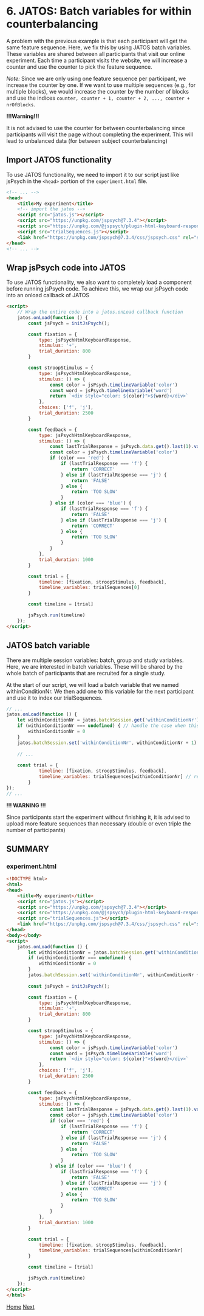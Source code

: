 # 6. JATOS: Batch variables for **within** counterbalancing

A problem with the previous example is that each participant will get the same feature sequence.
Here, we fix this by using JATOS batch variables. These variables are shared between all
participants that visit our online experiment. Each time a participant visits the website, we will
increase a counter and use the counter to pick the feature sequence.

*Note:*
Since we are only using one feature sequence per participant, we increase the counter by one. If we
want to use multiple sequences (e.g., for multiple blocks), we would increase the counter by the
number of blocks and use the indices `counter, counter + 1, counter + 2, ..., counter + nrOfBlocks`.

**!!!Warning!!!**

It is not advised to use the counter for between counterbalancing since participants will visit the
page without completing the experiment. This will lead to unbalanced data (for between subject
counterbalancing)

## Import JATOS functionality

To use JATOS functionality, we need to import it to our script just like jsPsych in the `<head>`
portion of the `experiment.html` file.

```html
<!-- ... -->
<head>
    <title>My experiment</title>
    <!-- import the jatos -->
    <script src="jatos.js"></script>
    <script src="https://unpkg.com/jspsych@7.3.4"></script>
    <script src="https://unpkg.com/@jspsych/plugin-html-keyboard-response@1.1.3"></script>
    <script src="trialSequences.js"></script>
    <link href="https://unpkg.com/jspsych@7.3.4/css/jspsych.css" rel="stylesheet" type="text/css"/>
</head>
<!-- ... -->
```

## Wrap jsPsych code into JATOS

To use JATOS functionality, we also want to completely load a component before running jsPsych code.
To achieve this, we wrap our jsPsych code into an onload callback of JATOS

```html
<script>
    // Wrap the entire code into a jatos.onLoad callback function
    jatos.onLoad(function () {
        const jsPsych = initJsPsych();

        const fixation = {
            type: jsPsychHtmlKeyboardResponse,
            stimulus: '+',
            trial_duration: 800
        }

        const stroopStimulus = {
            type: jsPsychHtmlKeyboardResponse,
            stimulus: () => {
                const color = jsPsych.timelineVariable('color')
                const word = jsPsych.timelineVariable('word')
                return `<div style="color: ${color}">${word}</div>`
            },
            choices: ['f', 'j'],
            trial_duration: 2500
        }

        const feedback = {
            type: jsPsychHtmlKeyboardResponse,
            stimulus: () => {
                const lastTrialResponse = jsPsych.data.get().last(1).values()[0].response
                const color = jsPsych.timelineVariable('color')
                if (color === 'red') {
                    if (lastTrialResponse === 'f') {
                        return 'CORRECT'
                    } else if (lastTrialResponse === 'j') {
                        return 'FALSE'
                    } else {
                        return 'TOO SLOW'
                    }
                } else if (color === 'blue') {
                    if (lastTrialResponse === 'f') {
                        return 'FALSE'
                    } else if (lastTrialResponse === 'j') {
                        return 'CORRECT'
                    } else {
                        return 'TOO SLOW'
                    }
                }
            },
            trial_duration: 1000
        }

        const trial = {
            timeline: [fixation, stroopStimulus, feedback],
            timeline_variables: trialSequences[0]
        }

        const timeline = [trial]

        jsPsych.run(timeline)
    });
</script>
```

## JATOS batch variable
There are multiple session variables: batch, group and study variables. Here, we are interested in batch variables. These will be shared by the whole batch of participants that are recruited for a single study.

At the start of our script, we will load a batch variable that we named withinConditionNr. We then add one to this variable for the next participant and use it to index our trialSequences.

```javascript
// ...
jatos.onLoad(function () {
    let withinConditionNr = jatos.batchSession.get('withinConditionNr') // get the number
    if (withinConditionNr === undefined) { // handle the case when this is not initialized yet for the first participant
        withinConditionNr = 0
    }
    jatos.batchSession.set('withinConditionNr', withinConditionNr + 1) // upload the increased number
    
    // ...
    
    const trial = {
            timeline: [fixation, stroopStimulus, feedback],
            timeline_variables: trialSequences[withinConditionNr] // replace the zero with the withinConditionNr
        }
});
// ...
```

**!!! WARNING !!!**

Since participants start the experiment without finishing it, it is advised to upload more feature sequences than necessary (double or even triple the number of participants)

## SUMMARY

### experiment.html
```html
<!DOCTYPE html>
<html>
<head>
    <title>My experiment</title>
    <script src="jatos.js"></script>
    <script src="https://unpkg.com/jspsych@7.3.4"></script>
    <script src="https://unpkg.com/@jspsych/plugin-html-keyboard-response@1.1.3"></script>
    <script src="trialSequences.js"></script>
    <link href="https://unpkg.com/jspsych@7.3.4/css/jspsych.css" rel="stylesheet" type="text/css"/>
</head>
<body></body>
<script>
    jatos.onLoad(function () {
        let withinConditionNr = jatos.batchSession.get('withinConditionNr')
        if (withinConditionNr === undefined) {
            withinConditionNr = 0
        }
        jatos.batchSession.set('withinConditionNr', withinConditionNr + 1) 
        
        const jsPsych = initJsPsych();

        const fixation = {
            type: jsPsychHtmlKeyboardResponse,
            stimulus: '+',
            trial_duration: 800
        }

        const stroopStimulus = {
            type: jsPsychHtmlKeyboardResponse,
            stimulus: () => {
                const color = jsPsych.timelineVariable('color')
                const word = jsPsych.timelineVariable('word')
                return `<div style="color: ${color}">${word}</div>`
            },
            choices: ['f', 'j'],
            trial_duration: 2500
        }

        const feedback = {
            type: jsPsychHtmlKeyboardResponse,
            stimulus: () => {
                const lastTrialResponse = jsPsych.data.get().last(1).values()[0].response
                const color = jsPsych.timelineVariable('color')
                if (color === 'red') {
                    if (lastTrialResponse === 'f') {
                        return 'CORRECT'
                    } else if (lastTrialResponse === 'j') {
                        return 'FALSE'
                    } else {
                        return 'TOO SLOW'
                    }
                } else if (color === 'blue') {
                    if (lastTrialResponse === 'f') {
                        return 'FALSE'
                    } else if (lastTrialResponse === 'j') {
                        return 'CORRECT'
                    } else {
                        return 'TOO SLOW'
                    }
                }
            },
            trial_duration: 1000
        }

        const trial = {
            timeline: [fixation, stroopStimulus, feedback],
            timeline_variables: trialSequences[withinConditionNr]
        }

        const timeline = [trial]

        jsPsych.run(timeline)
    });
</script>
</html>
```

[Home](index.md) [Next]()